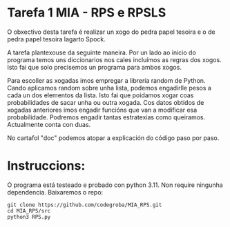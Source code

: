 # Tarefa 1 MIA - RPS e RPSLS

O obxectivo desta tarefa é realizar un xogo do pedra papel tesoira e o de pedra papel tesoira lagarto Spock.

A tarefa plantexouse da seguinte maneira. Por un lado ao inicio do programa temos uns diccionarios nos cales incluímos as regras dos xogos. Isto fai que solo precisemos un programa para ambos xogos.

Para escoller as xogadas imos empregar a librería random de Python. Cando aplicamos random sobre unha lista, podemos engadirlle pesos a cada un dos elementos da lista. Isto fai que poidamos xogar coas probabilidades de sacar unha ou outra xogada. Cos datos obtidos de xogadas anteriores imos engadir funcións que van a modificar esa probabilidade. Podremos engadir tantas estratexias como queiramos. Actualmente conta con duas.

No cartafol "doc" podemos atopar a explicación do código paso por paso.

# Instruccions:
O programa está testeado e probado con python 3.11. Non require ningunha dependencia.
Baixaremos o repo:
```console
git clone https://github.com/codegroba/MIA_RPS.git
cd MIA_RPS/src
python3 RPS.py
```
